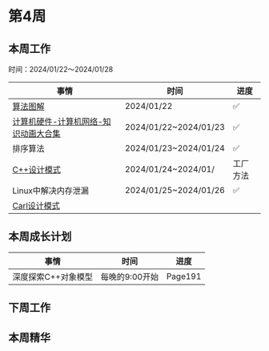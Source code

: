 # 第4周

## 本周工作

时间：2024/01/22～2024/01/28

| 事情                                                         | 时间                  | 进度     |
| ------------------------------------------------------------ | --------------------- | -------- |
| [算法图解](https://www.bilibili.com/video/BV1Vg41157Ad/?spm_id_from=333.999.0.0&vd_source=c6838f09fbfc9766e04f0c65ca196c42) | 2024/01/22            | ✅        |
| [计算机硬件-计算机网络-知识动画大合集](https://www.bilibili.com/video/BV19e4y1M7tf?p=1&vd_source=c6838f09fbfc9766e04f0c65ca196c42) | 2024/01/22~2024/01/23 | ✅        |
| 排序算法                                                     | 2024/01/23~2024/01/24 | ✅        |
| [C++设计模式](https://www.bilibili.com/video/BV1Zd4y1t7HK?p=1&vd_source=c6838f09fbfc9766e04f0c65ca196c42) | 2024/01/24~2024/01/   | 工厂方法 |
| Linux中解决内存泄漏                                          | 2024/01/25~2024/01/26 | ✅        |
| [Carl设计模式](https://kamacoder.com/designpattern.php)      |                       |          |

## 本周成长计划

| 事情                | 时间           | 进度    |
| ------------------- | -------------- | ------- |
| 深度探索C++对象模型 | 每晚的9:00开始 | Page191 |

## 下周工作

## 本周精华

